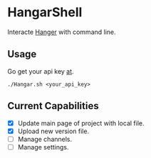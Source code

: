# HangarShell

Interacte [Hanger](https://hangar.papermc.io/) with command line.

## Usage

Go get your api key [at](https://hangar.papermc.io/auth/settings/api-keys).

```shell
./Hangar.sh <your_api_key>
```

## Current Capabilities

- [x] Update main page of project with local file.
- [x] Upload new version file.
- [ ] Manage channels.
- [ ] Manage settings.
